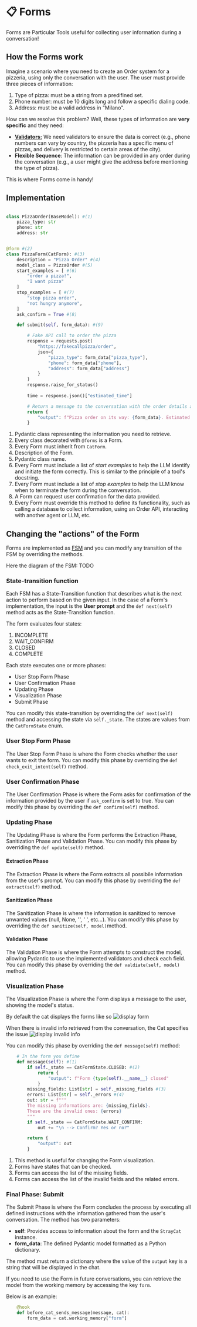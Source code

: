 # 📋 Forms

Forms are Particular Tools useful for collecting user information during a conversation!


## How the Forms work

Imagine a scenario where you need to create an Order system for a pizzeria, using only the conversation with the user. The user must provide three pieces of information:

1. Type of pizza: must be a string from a predifined set.
2. Phone number: must be 10 digits long and follow a specific dialing code.
3. Address: must be a valid address in "Milano".

How can we resolve this problem? Well, these types of information are **very specific** and they need:

- [**Validators:**](https://docs.pydantic.dev/latest/concepts/validators/#field-validators) We need validators to ensure the data is correct (e.g., phone numbers can vary by country, the pizzeria has a specific menu of pizzas, and delivery is restricted to certain areas of the city).
- **Flexible Sequence**: The information can be provided in any order during the conversation (e.g., a user might give the address before mentioning the type of pizza).

This is where Forms come in handy!

## Implementation

```python

class PizzaOrder(BaseModel): #(1)
    pizza_type: str
    phone: str
    address: str


@form #(2)
class PizzaForm(CatForm): #(3)
    description = "Pizza Order" #(4)
    model_class = PizzaOrder #(5)
    start_examples = [ #(6)
        "order a pizza!",
        "I want pizza"
    ]
    stop_examples = [ #(7)
        "stop pizza order",
        "not hungry anymore",
    ]
    ask_confirm = True #(8)

    def submit(self, form_data): #(9)

        # Fake API call to order the pizza
        response = requests.post(
            "https://fakecallpizza/order",
            json={
                "pizza_type": form_data["pizza_type"],
                "phone": form_data["phone"],
                "address": form_data["address"]
            }
        )
        response.raise_for_status()
        
        time = response.json()["estimated_time"]

        # Return a message to the conversation with the order details and estimated time
        return {
            "output": f"Pizza order on its way: {form_data}. Estimated time: {time}"
        }

```

1. Pydantic class representing the information you need to retrieve.
2. Every class decorated with `@forms` is a Form.
3. Every Form must inherit from `CatForm`.
4. Description of the Form. <!-- , useful to the [tool chain](/conceptual/cheshire_cat/tool_chain/). Is necessary, as it will show up in the Tool chain prompt. It should describe what the form is useful for, so the LLM can select the tool and input it properly. -->
5. Pydantic class name.
6. Every Form must include a list of *start examples* to help the LLM identify and initiate the form correctly. This is similar to the principle of a tool's docstring.
7. Every Form must include a list of *stop examples* to help the LLM know when to terminate the form during the conversation.
8. A Form can request user confirmation for the data provided.
9. Every Form must override this method to define its functionality, such as calling a database to collect information, using an Order API, interacting with another agent or LLM, etc.

## Changing the "actions" of the Form

Forms are implemented as [FSM](https://en.wikipedia.org/wiki/Finite-state_machine) and you can modify any transition of the FSM by overriding the methods.

Here the diagram of the FSM:
TODO

### State-transition function

Each FSM has a State-Transition function that describes what is the next action to perform based on the given input. In the case of a Form's implementation, the input is the **User prompt** and the `def next(self)` method acts as the State-Transition function.

The form evaluates four states:

1. INCOMPLETE
2. WAIT_CONFIRM
3. CLOSED
4. COMPLETE

Each state executes one or more phases:

- User Stop Form Phase
- User Confirmation Phase
- Updating Phase
- Visualization Phase
- Submit Phase

You can modify this state-transition by overriding the `def next(self)` method and accessing the state via `self._state`. The states are values from the `CatFormState` enum.

### User Stop Form Phase

The User Stop Form Phase is where the Form checks whether the user wants to exit the form. You can modify this phase by overriding the `def check_exit_intent(self)` method.

### User Confirmation Phase

The User Confirmation Phase is where the Form asks for confirmation of the information provided by the user if `ask_confirm` is set to true. You can modify this phase by overriding the `def confirm(self)` method.

### Updating Phase

The Updating Phase is where the Form performs the Extraction Phase, Sanitization Phase and Validation Phase. You can modify this phase by overriding the `def update(self)` method.

#### Extraction Phase

The Extraction Phase is where the Form extracts all possibile information from the user's prompt. You can modify this phase by overriding the `def extract(self)` method.

#### Sanitization Phase

The Sanitization Phase is where the information is sanitized to remove unwanted values (null, None, '', ' ', etc...). You can modify this phase by overriding the `def sanitize(self, model)`method.

#### Validation Phase

The Validation Phase is where the Form attempts to construct the model, allowing Pydantic to use the implemented validators and check each field. You can modify this phase by overriding the `def valdiate(self, model)` method.

### Visualization Phase

The Visualization Phase is where the Form displays a message to the user, showing the model's status.

By default the cat displays the forms like so ![display form](../../assets/img/technical/forms/how_is_display.png)

When there is invalid info retrieved from the conversation, the Cat specifies the issue ![display invalid info](../../assets/img/technical/forms/how_invalid_is_display.png)

You can modify this phase by overriding the `def message(self)` method:

```python
    # In the form you define 
    def message(self): #(1) 
        if self._state == CatFormState.CLOSED: #(2)
            return {
                "output": f"Form {type(self).__name__} closed"
            }
        missing_fields: List[str] = self._missing_fields #(3)
        errors: List[str] = self._errors #(4)
        out: str = f"""
        The missing informations are: {missing_fields}.
        These are the invalid ones: {errors}
        """
        if self._state == CatFormState.WAIT_CONFIRM:
            out += "\n --> Confirm? Yes or no?"

        return {
            "output": out
        }

```

1. This method is useful for changing the Form visualization.
2. Forms have states that can be checked.
3. Forms can access the list of the missing fields.
4. Forms can access the list of the invalid fields and the related errors.

### Final Phase: Submit

The Submit Phase is where the Form concludes the process by executing all defined instructions with the information gathered from the user's conversation.
The method has two parameters:

- **self**: Provides access  to information about the form and the `StrayCat` instance.
- **form_data**: The defined Pydantic model formatted as a Python dictionary.

The method must return a dictionary where the value of the `output` key is a string that will be displayed in the chat.

If you need to use the Form in future conversations, you can retrieve the model from the working memory by accessing the key `form`.

Below is an example:

```python
    @hook  
    def before_cat_sends_message(message, cat):
        form_data = cat.working_memory["form"]
```
